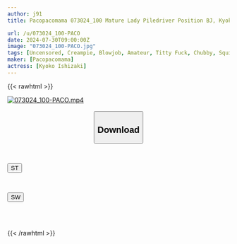 ```yaml
---
author: j91
title: Pacopacomama 073024_100 Mature Lady Piledriver Position BJ, Kyoko Ishizaki

url: /u/073024_100-PACO
date: 2024-07-30T09:00:00Z
image: "073024_100-PACO.jpg"
tags: [Uncensored, Creampie, Blowjob, Amateur, Titty Fuck, Chubby, Squirting, Handjob, MILF, Uncensored, Sweet Ass, Bareback]
maker: [Pacopacomama]
actress: [Kyoko Ishizaki]
---
```



{{< rawhtml >}}

<div class="video" data-videoid="4qOVDYzy2AFJAp">
    <a href="javascript:;">
        <img src="/u/073024_100-PACO/073024_100-PACO.jpg" width="WIDTH" height="HEIGHT" alt="073024_100-PACO.mp4" loading="lazy">
    </a>
</div>

<script type="text/javascript" src="https://j91.asia/asset/on-demand-st.js"></script>

<br>
  <link rel="stylesheet" href="https://j91.asia/asset/bs5.css">
  
  <center>
  <button class="btn btn-primary" type="button" data-bs-toggle="collapse" data-bs-target=".multi-collapse" aria-expanded="false" aria-controls="multiCollapseExample1 multiCollapseExample2"><h2>Download</h2></button></center>
</p>
<div class="row">
  <div class="col">
    <div class="collapse multi-collapse" id="multiCollapseExample1">
      <div class="card card-body">
	      	      <br>
<div class="buttons">  
<p><a href="/u/073024_100-PACO/st.html" target="_blank"><button class="btn-hover color-3"><i class="fa fa-download"></i> ST</button></a></p></div>
    </div>
  </div>
</div>
  <div class="col">
    <div class="collapse multi-collapse" id="multiCollapseExample2">
      <div class="card card-body">
	      <br>
<div class="buttons">
<p><a href="/u/073024_100-PACO/sw.html" target="_blank"><button class="btn-hover color-2"><i class="fa fa-download"></i> SW</button></a></p></div>
<br><br>
      </div>
    </div>
  </div>
</div>

{{< /rawhtml >}}